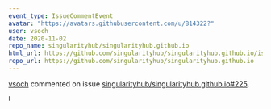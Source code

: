 ```yaml
---
event_type: IssueCommentEvent
avatar: "https://avatars.githubusercontent.com/u/814322?"
user: vsoch
date: 2020-11-02
repo_name: singularityhub/singularityhub.github.io
html_url: https://github.com/singularityhub/singularityhub.github.io/issues/225
repo_url: https://github.com/singularityhub/singularityhub.github.io
---
```


<a href='https://github.com/vsoch' target='_blank'>vsoch</a> commented on issue <a href='https://github.com/singularityhub/singularityhub.github.io/issues/225' target='_blank'>singularityhub/singularityhub.github.io#225</a>.

<small>I